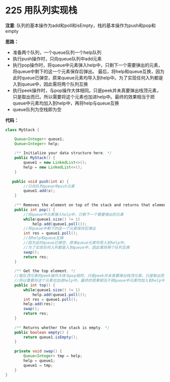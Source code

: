 # 225 用队列实现栈
**注意**: 队列的基本操作为add和poll和isEmpty，栈的基本操作为push和pop和empty

**思路：**  
* 准备两个队列，一个queue队列一个help队列
* 执行push操作时，只向queue队列中add元素
* 执行pop操作时，将queue中元素弹入help中，只剩下一个需要弹出的元素，将queue中剩下的这一个元素保存后弹出。 最后，将help和queue互换，因为此时queue已弹空，原来queue元素均导入到help中。为了实现任何入列都是入到queue中，因此需将两个队列互换  
* 执行peek操作时，与pop操作大体相同。只是peek并未真要弹出栈顶元素，只是取出而已。所以需要将这个元素也加进help中。最终的效果相当于把queue中元素均加入到help中，再将help与queue互换  
* queue队列为空栈即为空  
  
**代码：**
```java
class MyStack {

    Queue<Integer> queue1;
    Queue<Integer> help;
    
    /** Initialize your data structure here. */
    public MyStack() {
        queue1 = new LinkedList<>();
        help = new LinkedList<>();
    }
    
   public void push(int x) {
        //只向队列queue中push元素
        queue1.add(x);
    }
    
    /** Removes the element on top of the stack and returns that element. */
    public int pop() {
        //将queue中元素弹入help中，只剩下一个需要弹出的元素
        while(queue1.size() != 1)
            help.add(queue1.poll());
        //将queue中剩下的这一个元素保存后弹出
        int res = queue1.poll();
        //将help和queue互换
		//因为此时queue已弹空，原来queue元素均导入到help中。
		//为了实现任何入列都是入到queue中，因此需将两个队列互换
        swap();
        return res;
    }
    
    /** Get the top element. */
    //取队顶元素的peek操作大体与pop相同，只是peek并未真要弹出栈顶元素，只是取出而已
	//所以需要将这个元素也加进help中。最终的效果相当于把queue中元素均加入到help中，再将help与queue互换
    public int top() {
        while(queue1.size() != 1)
            help.add(queue1.poll());
        int res = queue1.poll();
        help.add(res);
        swap();
        return res;
    }
    
    /** Returns whether the stack is empty. */
    public boolean empty() {
        return queue1.isEmpty();
    }
    
    private void swap() {
        Queue<Integer> tmp = help;
        help = queue1;
        queue1 = tmp;
    }
}
```
